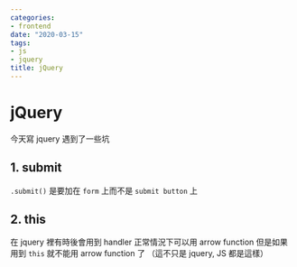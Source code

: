 ```yaml
---
categories:
- frontend
date: "2020-03-15"
tags:
- js
- jquery
title: jQuery
---
```


# jQuery

今天寫 jquery 遇到了一些坑

## 1. submit

`.submit()` 是要加在 `form` 上而不是 `submit button` 上

## 2. this

在 jquery 裡有時後會用到 handler
正常情況下可以用 arrow function
但是如果用到 `this` 就不能用 arrow function 了
（這不只是 jquery, JS 都是這樣）
